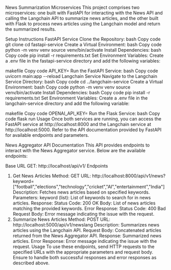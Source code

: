 News Summarization Microservices
This project comprises two microservices: one built with FastAPI for interacting with the News API and calling the Langchain API to summarize news articles, and the other built with Flask to process news articles using the Langchain model and return the summarized results.

Setup Instructions
FastAPI Service
Clone the Repository:
bash
Copy code
git clone <repository-url>
cd fastapi-service
Create a Virtual Environment:
bash
Copy code
python -m venv venv
source venv/bin/activate
Install Dependencies:
bash
Copy code
pip install -r requirements.txt
Set Environment Variables:
Create a .env file in the fastapi-service directory and add the following variables:

makefile
Copy code
API_KEY=<your-news-api-key>
Run the FastAPI Service:
bash
Copy code
uvicorn main:app --reload
Langchain Service
Navigate to the Langchain Service Directory:
bash
Copy code
cd ../langchain-service
Create a Virtual Environment:
bash
Copy code
python -m venv venv
source venv/bin/activate
Install Dependencies:
bash
Copy code
pip install -r requirements.txt
Set Environment Variables:
Create a .env file in the langchain-service directory and add the following variable:

makefile
Copy code
OPENAI_API_KEY=<your-langchain-api-key>
Run the Flask Service:
bash
Copy code
flask run
Usage
Once both services are running, you can access the FastAPI service at http://localhost:8000 and the Langchain service at http://localhost:5000. Refer to the API documentation provided by FastAPI for available endpoints and parameters.


News Aggregator API Documentation
This API provides endpoints to interact with the News Aggregator service. Below are the available endpoints:

Base URL
GET: http://localhost/api/v1/
Endpoints
1. Get News Articles
Method: GET
URL: http://localhost:8000/api/v1/news?keyword=["football","elections","technology","cricket","AI","entertainment","India"]
Description: Fetches news articles based on specified keywords.
Parameters:
keyword (list): List of keywords to search for in news articles.
Response:
Status Code: 200 OK
Body: List of news articles matching the provided keywords.
Error Response:
Status Code: 400 Bad Request
Body: Error message indicating the issue with the request.
2. Summarize News Articles
Method: POST
URL: http://localhost:5000/api/v1/newslang
Description: Summarizes news articles using the Langchain API.
Request Body:
Concatenated articles returned from the News Aggregator API.
Response:
Summarized news articles.
Error Response:
Error message indicating the issue with the request.
Usage
To use these endpoints, send HTTP requests to the specified URLs with the appropriate parameters and request body. Ensure to handle both successful responses and error responses as described above.



